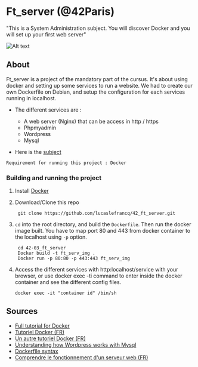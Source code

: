 # Ft_server (@42Paris)

"This is a System Administration subject. You will discover Docker and you will set up your first web server"

![Alt text](https://github.com/lucaslefrancq/42_ft_server/blob/master/ft_server_example.png)

## About

Ft_server is a project of the mandatory part of the cursus.
It's about using docker and setting up some services to run a website.
We had to create our own Dockerfile on Debian, and setup the configuration for
each services running in localhost.

- The different services are :
    - A web server (Nginx) that can be access in http / https
	- Phpmyadmin
    - Wordpress
    - Mysql

- Here is the [subject][1]

`Requirement for running this project : Docker`

### Building and running the project

1. Install [Docker][2]

2. Download/Clone this repo

        git clone https://github.com/lucaslefrancq/42_ft_server.git

2. `cd` into the root directory, and build the `Dockerfile`. Then run the docker image built.
	You have to map port 80 and 443 from docker container to the localhost using `-p` option.

        cd 42-03_ft_server
        Docker build -t ft_serv_img .
		Docker run -p 80:80 -p 443:443 ft_serv_img

3.  Access the different services with http:localhost/service with your browser, or use docker exec -ti
	command to enter inside the docker container and see the different config files.

        docker exec -it "container id" /bin/sh

## Sources

- [Full tutorial for Docker][3]
- [Tutoriel Docker (FR)][4]
- [Un autre tutoriel Docker (FR)][8]
- [Understanding how Wordpress works with Mysql][5]
- [Dockerfile syntax][6]
- [Comprendre le fonctionnement d'un serveur web (FR)][7]

[1]: https://github.com/lucaslefrancq/42_ft_server/blob/master/ft_server.en.subject.pdf
[2]: https://docs.docker.com/get-docker/
[3]: https://www.youtube.com/watch?v=jPdIRX6q4jA&list=PLy7NrYWoggjzfAHlUusx2wuDwfCrmJYcs&ab_channel=TechWorldwithNana
[4]: https://www.wanadev.fr/23-tuto-docker-comprendre-docker-partie1/
[5]: https://premium.wpmudev.org/blog/mysql-databases/
[6]: https://docs.docker.com/engine/reference/builder/
[7]: https://www.youtube.com/watch?v=msB9AvJ4bTM&ab_channel=Cookieconnect%C3%A9
[8]: https://devopssec.fr/article/differences-virtualisation-et-conteneurisation